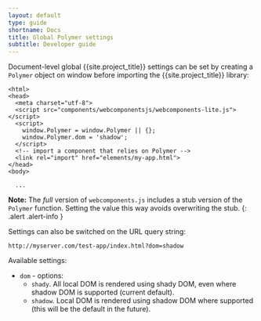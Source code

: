 ```yaml
---
layout: default
type: guide
shortname: Docs
title: Global Polymer settings
subtitle: Developer guide
---
```


Document-level global {{site.project_title}} settings can be set 
by creating a `Polymer` object on window before importing the {{site.project_title}}
library:

	<html>
	<head>
	  <meta charset="utf-8">
	  <script src="components/webcomponentsjs/webcomponents-lite.js"></script>
	  <script>
        window.Polymer = window.Polymer || {};
        window.Polymer.dom = 'shadow';
      </script>
      <!-- import a component that relies on Polymer -->
	  <link rel="import" href="elements/my-app.html">
	</head>
	<body>

	  ...
    
**Note:**  The _full_ version of `webcomponents.js` includes a stub version
of the `Polymer` function. Setting the value this way avoids overwriting the 
stub.
{: .alert .alert-info }


Settings can also be switched on the URL query string:

```
http://myserver.com/test-app/index.html?dom=shadow
```

Available settings:

* `dom` - options:
    * `shady`. All local DOM is rendered using shady DOM, even where shadow DOM is supported (current default).
    * `shadow`. Local DOM is rendered using shadow DOM where supported (this will be the default in the future).
